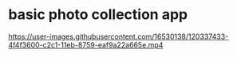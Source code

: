 
# basic photo collection app


https://user-images.githubusercontent.com/16530138/120337433-4f4f3600-c2c1-11eb-8759-eaf9a22a665e.mp4

